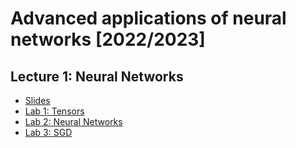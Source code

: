 # Advanced applications of neural networks [2022/2023]

## Lecture 1: Neural Networks
* [Slides](https://docs.google.com/presentation/d/1qduaeY4fNZ3H-cEO4oG7AMAS8FZ030ZJ5x9Ig5NkNbA/edit?usp=sharing)
* [Lab 1: Tensors](https://www.kaggle.com/lomero/aann-22-23-lab-01)
* [Lab 2: Neural Networks](https://www.kaggle.com/lomero/aann-22-23-lab-02-nn)
* [Lab 3: SGD](https://www.kaggle.com/lomero/aann-22-23-lab-03-sgd)
